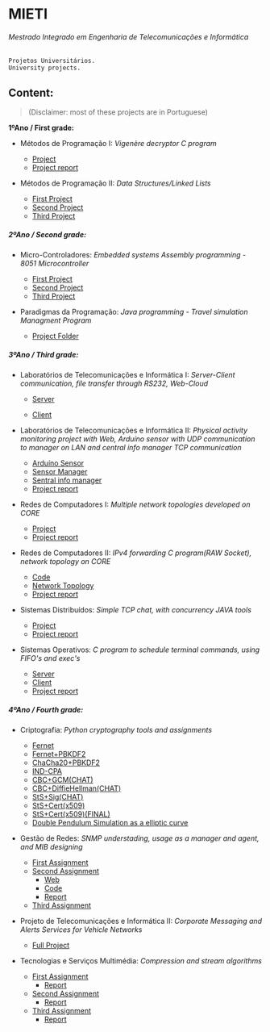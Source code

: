 # MIETI

###### Mestrado Integrado em Engenharia de Telecomunicações e Informática
    
    Projetos Universitários.
    University projects.

## Content:
> (Disclaimer: most of these projects are in Portuguese)



**1ºAno / First grade:**
* Métodos de Programação I: *Vigenère decryptor C program*
  * [Project](https://github.com/hugo-cmac/MIETI/blob/master/1%C2%BAAno/MP1/MP1_PROJETO.c)
  * [Project report](https://github.com/hugo-cmac/MIETI/blob/master/1%C2%BAAno/MP1/projeto-MIETI1718-a80362.pdf)

* Métodos de Programação II: *Data Structures/Linked Lists*
  * [First Project](https://github.com/hugo-cmac/MIETI/blob/master/1%C2%BAAno/MP2/TP1/projecto.c)
  * [Second Project](https://github.com/hugo-cmac/MIETI/blob/master/1%C2%BAAno/MP2/TP2/tp2.c)
  * [Third Project](https://github.com/hugo-cmac/MIETI/blob/master/1%C2%BAAno/MP2/Tp3/tp3.c)

##### 2ºAno / Second grade:
* Micro-Controladores: *Embedded systems Assembly programming - 8051 Microcontroller*
  * [First Project](https://github.com/hugo-cmac/MIETI/blob/master/2%C2%BAAno/MicroControladores/Guia2/lixo.a51)
  * [Second Project](https://github.com/hugo-cmac/MIETI/blob/master/2%C2%BAAno/MicroControladores/Guia3/streetz.a51)
  * [Third Project](https://github.com/hugo-cmac/MIETI/blob/master/2%C2%BAAno/MicroControladores/GuiaCalcLogic/streetz.a51)

* Paradigmas da Programação: *Java programming - Travel simulation Managment Program*
  * [Project Folder](https://github.com/hugo-cmac/MIETI/tree/master/2%C2%BAAno/PP1/Projecto/src/com/Tuber/java)

##### 3ºAno / Third  grade:
* Laboratórios de Telecomunicações e Informática I: *Server-Client communication, file transfer through RS232, Web-Cloud*
  * [Server](https://github.com/hugo-cmac/MIETI/tree/master/3%C2%BAAno/LTI1/Server)

  * [Client](https://github.com/hugo-cmac/MIETI/tree/master/3%C2%BAAno/LTI1/Client)

* Laboratórios de Telecomunicações e Informática II: *Physical activity monitoring project with Web, Arduíno sensor with UDP communication to manager on LAN and central info manager TCP communication*
  * [Arduíno Sensor](https://github.com/hugo-cmac/MIETI/blob/master/3%C2%BAAno/LTI2/esp32/esp32.ino)
  * [Sensor Manager](https://github.com/hugo-cmac/MIETI/blob/master/3%C2%BAAno/LTI2/concentrador.c)
  * [Sentral info manager](https://github.com/hugo-cmac/MIETI/blob/master/3%C2%BAAno/LTI2/gestor.c)
  * [Project report](https://github.com/hugo-cmac/MIETI/blob/master/3%C2%BAAno/LTI2/RC-G3.pdf)

* Redes de Computadores I: *Multiple network topologies developed on CORE*
  * [Project](https://github.com/hugo-cmac/MIETI/tree/master/3%C2%BAAno/Redes1/Topologias-CORE)
  * [Project report](https://github.com/hugo-cmac/MIETI/blob/master/3%C2%BAAno/Redes1/Relat%C3%B3rioRedes1.G9.pdf)

* Redes de Computadores II: *IPv4 forwarding C program(RAW Socket), network topology on CORE*
  * [Code](https://github.com/hugo-cmac/MIETI/blob/master/3%C2%BAAno/Redes2/Codigo/encaminhador_off.c)
  * [Network Topology](https://github.com/hugo-cmac/MIETI/tree/master/3%C2%BAAno/Redes2/Topologia-CORE)
  * [Project report](https://github.com/hugo-cmac/MIETI/blob/master/3%C2%BAAno/Redes2/G7-Relatorio.pdf)

* Sistemas Distribuídos: *Simple TCP chat, with concurrency JAVA tools*
  * [Project](https://github.com/hugo-cmac/MIETI/blob/master/3%C2%BAAno/SD/Projeto/serverDist.java)
  * [Project report](https://github.com/hugo-cmac/MIETI/blob/master/3%C2%BAAno/SD/Projeto/Relat%C3%B3rio-SD.pdf)

* Sistemas Operativos: *C program to schedule terminal commands, using FIFO's and exec's*
  * [Server](https://github.com/hugo-cmac/MIETI/blob/master/3%C2%BAAno/SO/server.c)
  * [Client](https://github.com/hugo-cmac/MIETI/blob/master/3%C2%BAAno/SO/client.c)
  * [Project report](https://github.com/hugo-cmac/MIETI/blob/master/3%C2%BAAno/SO/SO_G4.pdf)

##### 4ºAno / Fourth grade:
* Criptografia: *Python cryptography tools and assignments*
  * [Fernet](https://github.com/hugo-cmac/MIETI/tree/master/4%C2%AAAno/Criptografia/Aula1/g1)
  * [Fernet+PBKDF2](https://github.com/hugo-cmac/MIETI/tree/master/4%C2%AAAno/Criptografia/Aula2/g2)
  * [ChaCha20+PBKDF2](https://github.com/hugo-cmac/MIETI/tree/master/4%C2%AAAno/Criptografia/Aula3/G3)
  * [IND-CPA](https://github.com/hugo-cmac/MIETI/tree/master/4%C2%AAAno/Criptografia/Aula4)
  * [CBC+GCM(CHAT)](https://github.com/hugo-cmac/MIETI/tree/master/4%C2%AAAno/Criptografia/Aula5/G5)
  * [CBC+DiffieHellman(CHAT)](https://github.com/hugo-cmac/MIETI/tree/master/4%C2%AAAno/Criptografia/Aula6/G6/CBC)
  * [StS+Sig(CHAT)](https://github.com/hugo-cmac/MIETI/tree/master/4%C2%AAAno/Criptografia/Aula7/G7)
  * [StS+Cert(x509)](https://github.com/hugo-cmac/MIETI/tree/master/4%C2%AAAno/Criptografia/Aula8/G8)
  * [StS+Cert(x509)(FINAL)](https://github.com/hugo-cmac/MIETI/tree/master/4%C2%AAAno/Criptografia/Aula9)
  * [Double Pendulum Simulation as a elliptic curve](https://github.com/hugo-cmac/MIETI/tree/master/4%C2%AAAno/Criptografia/Trabalho%20Individual)

* Gestão de Redes: *SNMP understading, usage as a manager and agent, and MIB designing*
  * [First Assignment](https://github.com/hugo-cmac/MIETI/blob/master/4%C2%AAAno/Gest%C3%A3o%20de%20Redes/TP1/tp1.pdf)
  * [Second Assignment](https://github.com/hugo-cmac/MIETI/blob/master/3%C2%BAAno/SO/client.c)
    * [Web](https://github.com/hugo-cmac/MIETI/tree/master/4%C2%AAAno/Gest%C3%A3o%20de%20Redes/TP2/Web)
    * [Code](https://github.com/hugo-cmac/MIETI/blob/master/4%C2%AAAno/Gest%C3%A3o%20de%20Redes/TP2/tp2.c)
    * [Report](https://github.com/hugo-cmac/MIETI/blob/master/4%C2%AAAno/Gest%C3%A3o%20de%20Redes/TP2/tp2.pdf)
  * [Third Assignment](https://github.com/hugo-cmac/MIETI/tree/master/4%C2%AAAno/Gest%C3%A3o%20de%20Redes/TP3)

* Projeto de Telecomunicações e Informática II: *Corporate Messaging and Alerts Services for Vehicle Networks*
  * [Full Project](https://github.com/hugo-cmac/MIETI/tree/master/4%C2%AAAno/PTI2)

* Tecnologias e Serviços Multimédia: *Compression and stream algorithms*
  * [First Assignment](https://github.com/hugo-cmac/MIETI/tree/master/4%C2%AAAno/TSM/TP1)
    * [Report](https://github.com/hugo-cmac/MIETI/blob/master/4%C2%AAAno/TSM/TP1/TP1_TSM.pdf)
  * [Second Assignment](https://github.com/hugo-cmac/MIETI/blob/master/4%C2%AAAno/TSM/TP2/covid.c)
    * [Report](https://github.com/hugo-cmac/MIETI/blob/master/4%C2%AAAno/TSM/TP2/TP2_TSM.pdf)
  * [Third Assignment](https://github.com/hugo-cmac/MIETI/tree/master/4%C2%AAAno/TSM/TP3)
    * [Report](https://github.com/hugo-cmac/MIETI/blob/master/4%C2%AAAno/TSM/TP3/TP3_TSM.pdf)